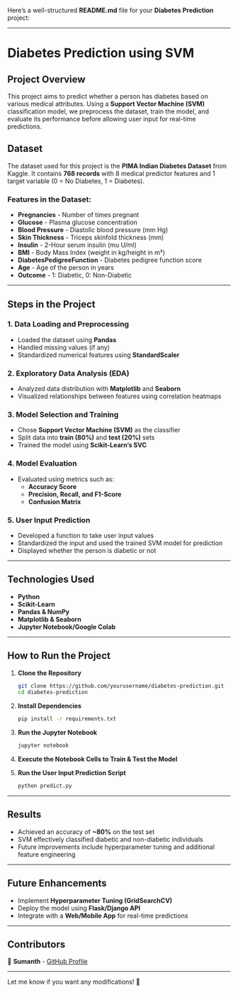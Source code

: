 Here’s a well-structured **README.md** file for your **Diabetes Prediction** project:  

---

# **Diabetes Prediction using SVM**  

## **Project Overview**  
This project aims to predict whether a person has diabetes based on various medical attributes. Using a **Support Vector Machine (SVM)** classification model, we preprocess the dataset, train the model, and evaluate its performance before allowing user input for real-time predictions.  

## **Dataset**  
The dataset used for this project is the **PIMA Indian Diabetes Dataset** from Kaggle. It contains **768 records** with 8 medical predictor features and 1 target variable (0 = No Diabetes, 1 = Diabetes).  

### **Features in the Dataset:**  
- **Pregnancies** - Number of times pregnant  
- **Glucose** - Plasma glucose concentration  
- **Blood Pressure** - Diastolic blood pressure (mm Hg)  
- **Skin Thickness** - Triceps skinfold thickness (mm)  
- **Insulin** - 2-Hour serum insulin (mu U/ml)  
- **BMI** - Body Mass Index (weight in kg/height in m²)  
- **DiabetesPedigreeFunction** - Diabetes pedigree function score  
- **Age** - Age of the person in years  
- **Outcome** - 1: Diabetic, 0: Non-Diabetic  

---

## **Steps in the Project**  

### **1. Data Loading and Preprocessing**  
- Loaded the dataset using **Pandas**  
- Handled missing values (if any)  
- Standardized numerical features using **StandardScaler**  

### **2. Exploratory Data Analysis (EDA)**  
- Analyzed data distribution with **Matplotlib** and **Seaborn**  
- Visualized relationships between features using correlation heatmaps  

### **3. Model Selection and Training**  
- Chose **Support Vector Machine (SVM)** as the classifier  
- Split data into **train (80%)** and **test (20%)** sets  
- Trained the model using **Scikit-Learn’s SVC**  

### **4. Model Evaluation**  
- Evaluated using metrics such as:  
  - **Accuracy Score**  
  - **Precision, Recall, and F1-Score**  
  - **Confusion Matrix**  

### **5. User Input Prediction**  
- Developed a function to take user input values  
- Standardized the input and used the trained SVM model for prediction  
- Displayed whether the person is diabetic or not  

---

## **Technologies Used**  
- **Python**  
- **Scikit-Learn**  
- **Pandas & NumPy**  
- **Matplotlib & Seaborn**  
- **Jupyter Notebook/Google Colab**  

---

## **How to Run the Project**  

1. **Clone the Repository**  
   ```sh
   git clone https://github.com/yourusername/diabetes-prediction.git
   cd diabetes-prediction
   ```

2. **Install Dependencies**  
   ```sh
   pip install -r requirements.txt
   ```

3. **Run the Jupyter Notebook**  
   ```sh
   jupyter notebook
   ```

4. **Execute the Notebook Cells to Train & Test the Model**  

5. **Run the User Input Prediction Script**  
   ```sh
   python predict.py
   ```

---

## **Results**  
- Achieved an accuracy of **~80%** on the test set  
- SVM effectively classified diabetic and non-diabetic individuals  
- Future improvements include hyperparameter tuning and additional feature engineering  

---

## **Future Enhancements**  
- Implement **Hyperparameter Tuning (GridSearchCV)**  
- Deploy the model using **Flask/Django API**  
- Integrate with a **Web/Mobile App** for real-time predictions  

---

## **Contributors**  
👤 **Sumanth** - [GitHub Profile](https://github.com/yourusername)  

---

Let me know if you want any modifications! 🚀
